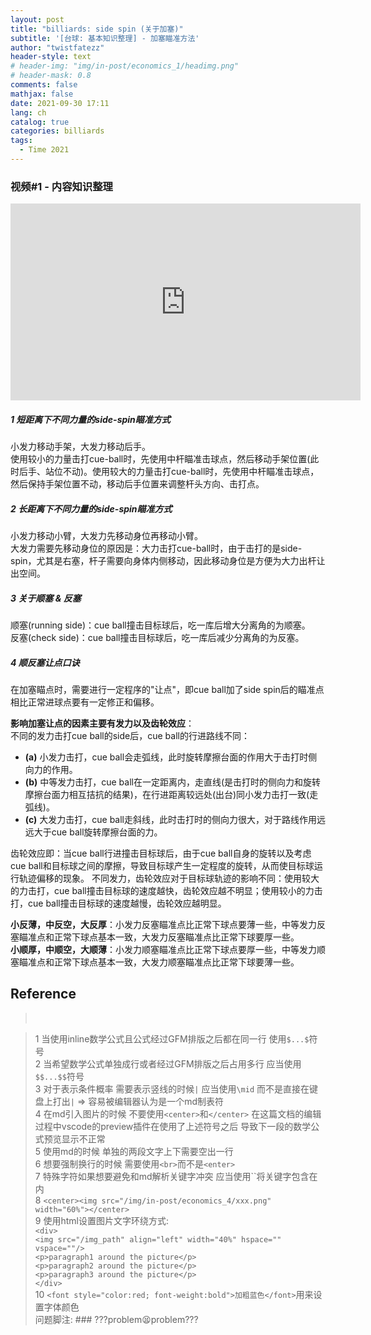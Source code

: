 ```yaml
---
layout: post
title: "billiards: side spin (关于加塞)"
subtitle: '[台球: 基本知识整理] - 加塞瞄准方法' 
author: "twistfatezz"
header-style: text
# header-img: "img/in-post/economics_1/headimg.png"
# header-mask: 0.8
comments: false 
mathjax: false 
date: 2021-09-30 17:11
lang: ch 
catalog: true 
categories: billiards 
tags:
  - Time 2021
---
```

### 视频#1 - 内容知识整理
<iframe width="560" height="315" 
    src="https://www.youtube.com/embed/jOoBFeFY1gc" 
    title="YouTube video player" 
    frameborder="0" 
    allow="accelerometer; autoplay; clipboard-write; encrypted-media; gyroscope; picture-in-picture" 
    allowfullscreen>
</iframe>

##### 1 短距离下不同力量的side-spin瞄准方式
小发力移动手架，大发力移动后手。<br>
使用较小的力量击打cue-ball时，先使用中杆瞄准击球点，然后移动手架位置(此时后手、站位不动)。使用较大的力量击打cue-ball时，先使用中杆瞄准击球点，然后保持手架位置不动，移动后手位置来调整杆头方向、击打点。

##### 2 长距离下不同力量的side-spin瞄准方式
小发力移动小臂，大发力先移动身位再移动小臂。<br>
大发力需要先移动身位的原因是：大力击打cue-ball时，由于击打的是side-spin，尤其是右塞，杆子需要向身体内侧移动，因此移动身位是方便为大力出杆让出空间。

##### 3 关于顺塞 & 反塞
顺塞(running side)：cue ball撞击目标球后，吃一库后增大分离角的为顺塞。<br>
反塞(check side)：cue ball撞击目标球后，吃一库后减少分离角的为反塞。

##### 4 顺反塞让点口诀
在加塞瞄点时，需要进行一定程序的"让点"，即cue ball加了side spin后的瞄准点相比正常进球点要有一定修正和偏移。

**影响加塞让点的因素主要有发力以及齿轮效应**：<br>
不同的发力击打cue ball的side后，cue ball的行进路线不同：
- **(a)** 小发力击打，cue ball会走弧线，此时旋转摩擦台面的作用大于击打时侧向力的作用。
- **(b)** 中等发力击打，cue ball在一定距离内，走直线(是击打时的侧向力和旋转摩擦台面力相互拮抗的结果)，在行进距离较远处(出台)同小发力击打一致(走弧线)。
- **(c)** 大发力击打，cue ball走斜线，此时击打时的侧向力很大，对于路线作用远远大于cue ball旋转摩擦台面的力。

齿轮效应即：当cue ball行进撞击目标球后，由于cue ball自身的旋转以及考虑cue ball和目标球之间的摩擦，导致目标球产生一定程度的旋转，从而使目标球运行轨迹偏移的现象。
不同发力，齿轮效应对于目标球轨迹的影响不同：使用较大的力击打，cue ball撞击目标球的速度越快，齿轮效应越不明显；使用较小的力击打，cue ball撞击目标球的速度越慢，齿轮效应越明显。

**小反薄，中反空，大反厚**：小发力反塞瞄准点比正常下球点要薄一些，中等发力反塞瞄准点和正常下球点基本一致，大发力反塞瞄准点比正常下球要厚一些。<br>
**小顺厚，中顺空，大顺薄**：小发力顺塞瞄准点比正常下球点要厚一些，中等发力顺塞瞄准点和正常下球点基本一致，大发力顺塞瞄准点比正常下球要薄一些。

## Reference
>  <br>

> 1 当使用inline数学公式且公式经过GFM排版之后都在同一行 使用`$...$`符号<br>
> 2 当希望数学公式单独成行或者经过GFM排版之后占用多行 应当使用`$$...$$`符号<br>
> 3 对于表示条件概率 需要表示竖线的时候`|` 应当使用`\mid` 而不是直接在键盘上打出`|` => 容易被编辑器认为是一个md制表符<br>
> 4 在md引入图片的时候 不要使用`<center>`和`</center>` 在这篇文档的编辑过程中vscode的preview插件在使用了上述符号之后 导致下一段的数学公式预览显示不正常<br>
> 5 使用md的时候 单独的两段文字上下需要空出一行<br>
> 6 想要强制换行的时候 需要使用`<br>`而不是`<enter>`<br>
> 7 特殊字符如果想要避免和md解析关键字冲突 应当使用\`\`将关键字包含在内 <br>
> 8 `<center><img src="/img/in-post/economics_4/xxx.png" width="60%"></center>` <br>
> 9 使用html设置图片文字环绕方式: <br>
    `<div>` <br>
        `<img src="/img_path" align="left" width="40%" hspace="" vspace=""/>` <br>
        `<p>paragraph1 around the picture</p>` <br>
        `<p>paragraph2 around the picture</p>` <br>
        `<p>paragraph3 around the picture</p>` <br>
    `</div>` <br>
> 10 `<font style="color:red; font-weight:bold">加粗蓝色</font>`用来设置字体颜色 <br>
> 问题脚注: ### ???problem😫problem???
